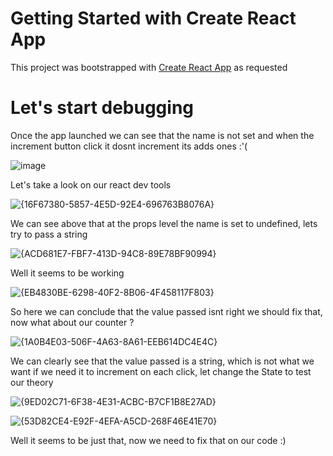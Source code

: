 # Getting Started with Create React App

This project was bootstrapped with [Create React App](https://github.com/facebook/create-react-app) as requested

# Let's start debugging

Once the app launched we can see that the name is not set and when the increment button click it dosnt increment its adds ones :'(

![image](https://github.com/user-attachments/assets/9fb1f8aa-1375-46ab-9142-c1b808fa7b63)

Let's take a look on our react dev tools

![{16F67380-5857-4E5D-92E4-696763B8076A}](https://github.com/user-attachments/assets/6a2ba826-7be8-490f-af8f-a757bc8b0400)

We can see above that at the props level the name is set to undefined, lets try to pass a string

![{ACD681E7-FBF7-413D-94C8-89E78BF90994}](https://github.com/user-attachments/assets/186ed1e0-860c-4c80-8cb3-35b4218d80dc)

Well it seems to be working

![{EB4830BE-6298-40F2-8B06-4F458117F803}](https://github.com/user-attachments/assets/2cf947de-a8e2-42ba-b976-8c32fa00b9a6)

So here we can conclude that the value passed isnt right we should fix that, now what about our counter ?

![{1A0B4E03-506F-4A63-8A61-EEB614DC4E4C}](https://github.com/user-attachments/assets/a2f1382e-d355-454a-978c-39811f06ed44)

We can clearly see that the value passed is a string, which is not what we want if we need it to increment on each click, let change the State to test our theory

![{9ED02C71-6F38-4E31-ACBC-B7CF1B8E27AD}](https://github.com/user-attachments/assets/b9762288-ca97-4f15-be94-ab670eb5f406)

![{53D82CE4-E92F-4EFA-A5CD-268F46E41E70}](https://github.com/user-attachments/assets/8c77b7d9-bf28-4c72-bcfa-1d4562e2a89a)

Well it seems to be just that, now we need to fix that on our code :)

